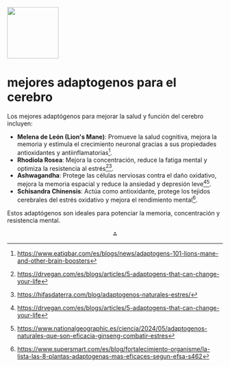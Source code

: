 <img src="https://r2cdn.perplexity.ai/pplx-full-logo-primary-dark%402x.png" class="logo" width="120"/>

# mejores adaptogenos para el cerebro

Los mejores adaptógenos para mejorar la salud y función del cerebro incluyen:

- **Melena de León (Lion's Mane)**: Promueve la salud cognitiva, mejora la memoria y estimula el crecimiento neuronal gracias a sus propiedades antioxidantes y antiinflamatorias[^4].
- **Rhodiola Rosea**: Mejora la concentración, reduce la fatiga mental y optimiza la resistencia al estrés[^2][^3].
- **Ashwagandha**: Protege las células nerviosas contra el daño oxidativo, mejora la memoria espacial y reduce la ansiedad y depresión leve[^2][^5].
- **Schisandra Chinensis**: Actúa como antioxidante, protege los tejidos cerebrales del estrés oxidativo y mejora el rendimiento mental[^6].

Estos adaptógenos son ideales para potenciar la memoria, concentración y resistencia mental.

<div style="text-align: center">⁂</div>

[^1]: https://www.cienporciennatural.com/biblioteca/adaptogenos-contra-el-estres

[^2]: https://drvegan.com/es/blogs/articles/5-adaptogens-that-can-change-your-life

[^3]: https://hifasdaterra.com/blog/adaptogenos-naturales-estres/

[^4]: https://www.eatiqbar.com/es/blogs/news/adaptogens-101-lions-mane-and-other-brain-boosters

[^5]: https://www.nationalgeographic.es/ciencia/2024/05/adaptogenos-naturales-que-son-eficacia-ginseng-combatir-estres

[^6]: https://www.supersmart.com/es/blog/fortalecimiento-organisme/la-lista-las-8-plantas-adaptogenas-mas-eficaces-segun-efsa-s462

[^7]: https://www.msdmanuals.com/es/hogar/temas-especiales/complementos-dietéticos-y-vitaminas/adaptógenos

[^8]: https://mederinutricion.com/5-productos-naturales-para-la-concentracion-y-el-rendimiento/


